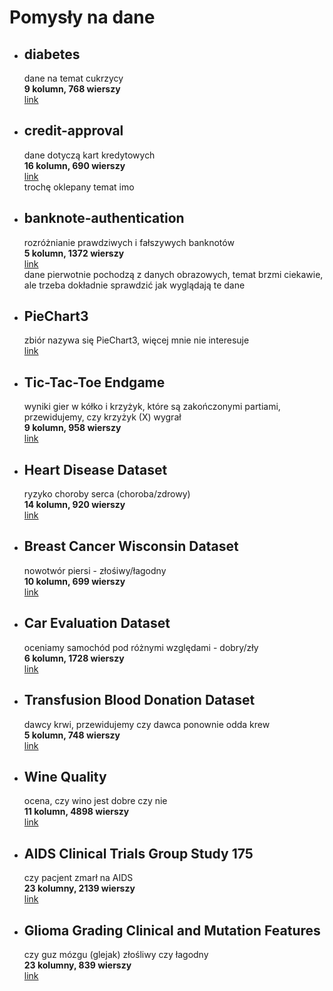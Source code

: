 # Pomysły na dane
- ## diabetes
    dane na temat cukrzycy  
    __9 kolumn, 768 wierszy__  
    [link](https://www.openml.org/search?type=data&sort=runs&status=active&qualities.NumberOfInstances=lte_1000&qualities.NumberOfClasses=%3D_2&id=37)

- ## credit-approval
    dane dotyczą kart kredytowych  
    __16 kolumn, 690 wierszy__  
    [link](https://www.openml.org/search?type=data&sort=runs&status=active&qualities.NumberOfInstances=lte_1000&qualities.NumberOfClasses=%3D_2&id=29)  
    trochę oklepany temat imo

- ## banknote-authentication
    rozróżnianie prawdziwych i fałszywych banknotów  
    __5 kolumn, 1372 wierszy__  
    [link](https://www.openml.org/search?type=data&sort=runs&status=active&qualities.NumberOfInstances=between_1000_10000&qualities.NumberOfClasses=%3D_2&id=1462)  
    dane pierwotnie pochodzą z danych obrazowych, temat brzmi ciekawie, ale trzeba dokładnie sprawdzić jak wyglądają te dane

- ## PieChart3
    zbiór nazywa się PieChart3, więcej mnie nie interesuje  
    [link](https://www.openml.org/search?type=data&sort=runs&status=active&qualities.NumberOfInstances=between_1000_10000&qualities.NumberOfClasses=%3D_2&id=1453)

- ## Tic-Tac-Toe Endgame
    wyniki gier w kółko i krzyżyk, które są zakończonymi partiami, przewidujemy, czy krzyżyk (X) wygrał   
    __9 kolumn, 958 wierszy__  
    [link](https://archive.ics.uci.edu/dataset/101/tic+tac+toe+endgame)

- ## Heart Disease Dataset
    ryzyko choroby serca (choroba/zdrowy)  
    __14 kolumn, 920 wierszy__  
    [link](https://www.kaggle.com/code/ctlockhart3/uci-heart-disease-binary-classification)

- ## Breast Cancer Wisconsin Dataset
    nowotwór piersi - złośiwy/łagodny  
    __10 kolumn, 699 wierszy__   
    [link](https://archive.ics.uci.edu/dataset/17/breast+cancer+wisconsin+diagnostic)  

- ## Car Evaluation Dataset
    oceniamy samochód pod różnymi względami - dobry/zły  
    __6 kolumn, 1728 wierszy__  
    [link](https://archive.ics.uci.edu/dataset/19/car+evaluation)

- ## Transfusion Blood Donation Dataset
    dawcy krwi, przewidujemy czy dawca ponownie odda krew  
    __5 kolumn, 748 wierszy__  
    [link](https://archive.ics.uci.edu/dataset/176/blood+transfusion+service+center)

- ## Wine Quality
    ocena, czy wino jest dobre czy nie  
    __11 kolumn, 4898 wierszy__  
    [link](https://archive.ics.uci.edu/dataset/186/wine+quality)

- ## AIDS Clinical Trials Group Study 175
    czy pacjent zmarł na AIDS  
    __23 kolumny, 2139 wierszy__  
    [link](https://archive.ics.uci.edu/dataset/890/aids+clinical+trials+group+study+175)

- ## Glioma Grading Clinical and Mutation Features
    czy guz mózgu (glejak) złośliwy czy łagodny  
    __23 kolumny, 839 wierszy__  
    [link](https://archive.ics.uci.edu/dataset/759/glioma+grading+clinical+and+mutation+features+dataset)